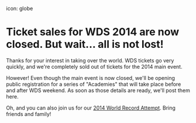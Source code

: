 icon: globe

# Ticket sales for WDS 2014 are now closed. But wait... all is not lost!

Thanks for your interest in taking over the world. WDS tickets go very quickly, and we're completely sold out of tickets for the 2014 main event.

However! Even though the main event is now closed, we'll be opening public registration for a series of "Academies" that will take place before and after WDS weekend. As soon as those details are ready, we'll post them here. 

Oh, and you can also join us for our <a href="http://yogarecord.eventbrite.com">2014 World Record Attempt</a>. Bring friends and family!




